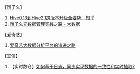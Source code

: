 
【饿了么】
1. [Hive0.13到Hive2.1跨版本升级全姿势 - 知乎](https://zhuanlan.zhihu.com/p/31155211)
2. [饿了么元数据管理实践之路 - 大数据 ](https://dbaplus.cn/news-73-2143-1.html)



【爱奇艺】
1. [爱奇艺大数据分析平台的演进之路](https://www.infoq.cn/article/MtGSf09z-mH7LJXE65BJ)


【宜信】
1. 【实时数仓】[如何基于日志，同步实现数据的一致性和实时抽取?](https://dbaplus.cn/news-21-872-1.html)